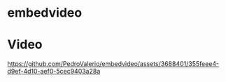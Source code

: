 # embedvideo

# Video


https://github.com/PedroValerio/embedvideo/assets/3688401/355feee4-d9ef-4d10-aef0-5cec9403a28a

